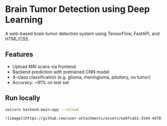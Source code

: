# Brain Tumor Detection using Deep Learning

A web-based brain tumor detection system using TensorFlow, FastAPI, and HTML/CSS.

## Features
- Upload MRI scans via frontend
- Backend prediction with pretrained CNN model
- 4-class classification (e.g. glioma, meningioma, pituitary, no tumor)
- Accuracy: ~91% on test set

## Run locally
```bash
uvicorn backend.main:app --reload

![image](https://github.com/user-attachments/assets/ea9fcab1-314d-4d78-8943-49e802c4b758)
